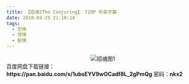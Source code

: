 ```yaml
---
title: 【招魂2The Conjuring】 720P 中英字幕
date: 2018-03-25 21:10:14
tags:
  - 恐怖
  - 惊悚
  - 剧情
---
```


<div align=center>
    <img src="/assets/images/a/zhao-hun-02/1.jpg" alt="招魂图1">
</div>
<!-- more -->
百度网盘下载链接：
<b>https://pan.baidu.com/s/1ubsEYV9wOCadf8L_2gPmQg</b>
密码：<b>nkx2</b>
